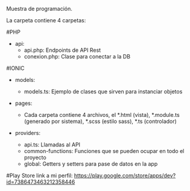 Muestra de programación.

La carpeta contiene 4 carpetas:

#PHP
- api: 
  - api.php: Endpoints de API Rest
  - conexion.php: Clase para conectar a la DB

#IONIC
- models:
  - models.ts: Ejemplo de clases que sirven para instanciar objetos
  
- pages:
  - Cada carpeta contiene 4 archivos, el *.html (vista), *.module.ts (generado por sistema), 
      *.scss (estilo sass), *.ts (controlador)
      
- providers:
  - api.ts: Llamadas al API
  - common-functions: Funciones que se pueden ocupar en todo el proyecto
  - global: Getters y setters para pase de datos en la app
  
#Play Store
link a mi perfil: https://play.google.com/store/apps/dev?id=7386473463212358446
